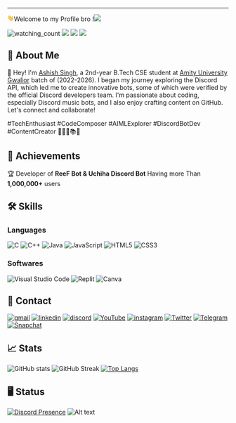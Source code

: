 ---
<img src="https://raw.githubusercontent.com/ABSphreak/ABSphreak/master/gifs/Hi.gif" width="15px">Welcome to my Profile bro !<img src="https://media.giphy.com/media/3ohs4BSacFKI7A717y/giphy.gif" width="15px">
<p align="left"> 
<img src="https://komarev.com/ghpvc/?username=AshishBytes&color=brightgreen" alt="watching_count">
<img src="https://img.shields.io/badge/Age-18-blue" />
<img src="https://img.shields.io/badge/Languages-Hindi%20%26%20English-brightgreen" />
<img src="https://img.shields.io/badge/Lives-India-success" />
    
## 🚀 About Me
👋 Hey! I'm [Ashish Singh](www.linkedin.com/in/ashishbytes), a 2nd-year B.Tech CSE student at [Amity University Gwalior](https://www.amity.edu/gwalior/) batch of (2022-2026). I began my journey exploring the Discord API, which led me to create innovative bots, some of which were verified by the official Discord developers team. I'm passionate about coding, especially Discord music bots, and I also enjoy crafting content on GitHub. Let's connect and collaborate!

#TechEnthusiast #CodeComposer #AIMLExplorer #DiscordBotDev #ContentCreator 🚀🎵💬📚🌐

## 🏅 Achievements
🏆 Developer of **ReeF Bot & Uchiha Discord Bot** Having more Than **1,000,000+** users

## 🛠️ Skills
### Languages
![C](https://img.shields.io/badge/c-%2300599C.svg?style=for-the-badge&logo=c&logoColor=white)
![C++](https://img.shields.io/badge/c++-%2300599C.svg?style=for-the-badge&logo=c%2B%2B&logoColor=white)
![Java](https://img.shields.io/badge/java-%23ED8B00.svg?style=for-the-badge&logo=java&logoColor=white)
![JavaScript](https://img.shields.io/badge/javascript-%23323330.svg?style=for-the-badge&logo=javascript&logoColor=%23F7DF1E)
![HTML5](https://img.shields.io/badge/html5-%23E34F26.svg?style=for-the-badge&logo=html5&logoColor=white)
![CSS3](https://img.shields.io/badge/css3-%231572B6.svg?style=for-the-badge&logo=css3&logoColor=white)
### Softwares
![Visual Studio Code](https://img.shields.io/badge/VS_Code-007ACC?style=for-the-badge&logo=Visual-Studio-Code&logoColor=white)
![Replit](https://img.shields.io/badge/Replit-DD1200?style=for-the-badge&logo=Replit&logoColor=white)
![Canva](https://img.shields.io/badge/Canva-%2300C4CC.svg?style=for-the-badge&logo=Canva&logoColor=white)
    
    
## 🔗 Contact
[![gmail](https://img.shields.io/badge/Gmail-D14836?style=for-the-badge&logo=Gmail&logoColor=white)](mailto:ashishlodhi5559@gmail.com)
[![linkedin](https://img.shields.io/badge/LinkedIn-0077B5?style=for-the-badge&logo=linkedin&logoColor=white)](https://www.linkedin.com/in/ashish-singh-821a0a24b/)
[![discord](https://img.shields.io/badge/discord-000000?style=for-the-badge&logo=discord&logoColor=white)](https://discord.com/users/175010396384657408)
[![YouTube](https://img.shields.io/badge/YouTube-%23FF0000.svg?style=for-the-badge&logo=YouTube&logoColor=white)](https://www.youtube.com/@ashishlodhi837)
[![instagram](https://img.shields.io/badge/Instagram-E4405F?style=for-the-badge&logo=instagram&logoColor=white)](https://www.instagram.com/itz_ash._u/)
[![Twitter](https://img.shields.io/badge/Twitter-%231DA1F2.svg?style=for-the-badge&logo=Twitter&logoColor=white)](https://twitter.com/itz_ash_u?t=AuUCwyT_PRh5BMIV1Ssn0A&s=08)
[![Telegram](https://img.shields.io/badge/Telegram-2CA5E0?style=for-the-badge&logo=telegram&logoColor=white)](http://t.me/itzz_ash_u)
[![Snapchat](https://img.shields.io/badge/Snapchat-%23FFFC00.svg?style=for-the-badge&logo=Snapchat&logoColor=white)](https://www.snapchat.com/add/itz_ashu59?share_id=mkKck5WkB9A&locale=en-US)
    
## 📈 Stats
![GitHub stats](https://github-readme-stats.vercel.app/api?username=AshishBytes&show_icons=true&theme=blueberry&hide=contribs&show_icons=true&count_private=true)
![GitHub Streak](https://github-readme-streak-stats.herokuapp.com?user=AshishBytes&theme=blueberry&date_format=j%20M%5B%20Y%5D)
[![Top Langs](https://github-readme-stats.vercel.app/api/top-langs/?username=AshishBytes&theme=blueberry&layout=compact)](https://github.com/AshishBytes/HAPPY-bot)

## 🖥️ Status
[![Discord Presence](https://lanyard.cnrad.dev/api/175010396384657408)](https://discord.com/users/175010396384657408)
![Alt text](https://spotify-recently-played-readme.vercel.app/api?user=3123hqklcwklqxqqqcu7lx5mxmua&count=3)
